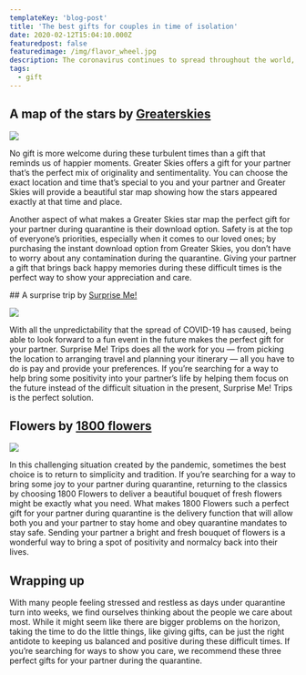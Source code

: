 ```yaml
---
templateKey: 'blog-post'
title: 'The best gifts for couples in time of isolation'
date: 2020-02-12T15:04:10.000Z
featuredpost: false
featuredimage: /img/flavor_wheel.jpg
description: The coronavirus continues to spread throughout the world, causing the shutdown and quarantine of many cities. If you’re experiencing a quarantine, it can be a jarring time where suddenly so much of what we concerned ourselves with in daily life seems less important. What’s more, being under quarantine for an ever-increasing span of time and no end date in sight can even harm our relationships. Stress and frustration can lead us to displace our feelings unto our partners, creating fights. If you’re seeking to lower tensions in your home or just want to show your appreciation for your partner’s support in these difficult times, we’ve got three of the best gifts to give your partner during the quarantine.
tags:
  - gift
---
```


## A map of the stars by <a href="greaterskies.com"> Greaterskies </a>
![](/img/pointing-curtain.png)

No gift is more welcome during these turbulent times than a gift that reminds us of happier moments. Greater Skies offers a gift for your partner that’s the perfect mix of originality and sentimentality. You can choose the exact location and time that’s special to you and your partner and Greater Skies will provide a beautiful star map showing how the stars appeared exactly at that time and place. 

Another aspect of what makes a Greater Skies star map the perfect gift for your partner during quarantine is their download option. Safety is at the top of everyone’s priorities, especially when it comes to our loved ones; by purchasing the instant download option from Greater Skies, you don’t have to worry about any contamination during the quarantine. Giving your partner a gift that brings back happy memories during these difficult times is the perfect way to show your appreciation and care. 

## A surprise trip by <a href="surprisemetrips.com"> Surprise Me! </a>

![](/img/surprise-me.jpg)


With all the unpredictability that the spread of COVID-19 has caused, being able to look forward to a fun event in the future makes the perfect gift for your partner. Surprise Me! Trips does all the work for you — from picking the location to arranging travel and planning your itinerary — all you have to do is pay and provide your preferences. If you’re searching for a way to help bring some positivity into your partner’s life by helping them focus on the future instead of the difficult situation in the present, Surprise Me! Trips is the perfect solution. 

## Flowers by <a href="www.1800flowers.com"> 1800 flowers </a>

![](/img/flowers.jpg)


In this challenging situation created by the pandemic, sometimes the best choice is to return to simplicity and tradition. If you’re searching for a way to bring some joy to your partner during quarantine, returning to the classics by choosing 1800 Flowers to deliver a beautiful bouquet of fresh flowers might be exactly what you need. What makes 1800 Flowers such a perfect gift for your partner during quarantine is the delivery function that will allow both you and your partner to stay home and obey quarantine mandates to stay safe. Sending your partner a bright and fresh bouquet of flowers is a wonderful way to bring a spot of positivity and normalcy back into their lives. 

## Wrapping up

With many people feeling stressed and restless as days under quarantine turn into weeks, we find ourselves thinking about the people we care about most. While it might seem like there are bigger problems on the horizon, taking the time to do the little things, like giving gifts, can be just the right antidote to keeping us balanced and positive during these difficult times. If you’re searching for ways to show you care, we recommend these three perfect gifts for your partner during the quarantine. 